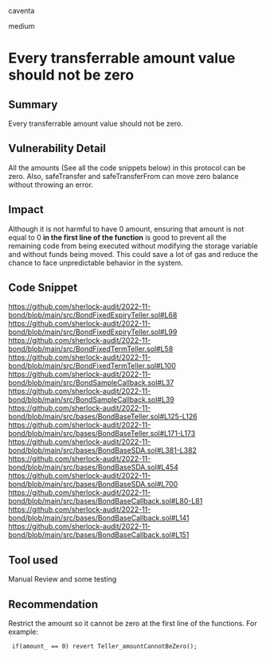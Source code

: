 caventa

medium

# Every transferrable amount value should not be zero

## Summary
Every transferrable amount value should not be zero.

## Vulnerability Detail
All the amounts (See all the code snippets below) in this protocol can be zero. Also, safeTransfer and safeTransferFrom can move zero balance without throwing an error.

## Impact
Although it is not harmful to have 0 amount, ensuring that amount is not equal to 0 **in the first line of the function** is good to prevent all the remaining code from being executed without modifying the storage variable and without funds being moved. This could save a lot of gas and reduce the chance to face unpredictable behavior in the system.

## Code Snippet
https://github.com/sherlock-audit/2022-11-bond/blob/main/src/BondFixedExpiryTeller.sol#L68
https://github.com/sherlock-audit/2022-11-bond/blob/main/src/BondFixedExpiryTeller.sol#L99
https://github.com/sherlock-audit/2022-11-bond/blob/main/src/BondFixedTermTeller.sol#L58
https://github.com/sherlock-audit/2022-11-bond/blob/main/src/BondFixedTermTeller.sol#L100
https://github.com/sherlock-audit/2022-11-bond/blob/main/src/BondSampleCallback.sol#L37
https://github.com/sherlock-audit/2022-11-bond/blob/main/src/BondSampleCallback.sol#L39
https://github.com/sherlock-audit/2022-11-bond/blob/main/src/bases/BondBaseTeller.sol#L125-L126
https://github.com/sherlock-audit/2022-11-bond/blob/main/src/bases/BondBaseTeller.sol#L171-L173
https://github.com/sherlock-audit/2022-11-bond/blob/main/src/bases/BondBaseSDA.sol#L381-L382
https://github.com/sherlock-audit/2022-11-bond/blob/main/src/bases/BondBaseSDA.sol#L454
https://github.com/sherlock-audit/2022-11-bond/blob/main/src/bases/BondBaseSDA.sol#L700
https://github.com/sherlock-audit/2022-11-bond/blob/main/src/bases/BondBaseCallback.sol#L80-L81
https://github.com/sherlock-audit/2022-11-bond/blob/main/src/bases/BondBaseCallback.sol#L141
https://github.com/sherlock-audit/2022-11-bond/blob/main/src/bases/BondBaseCallback.sol#L151

## Tool used
Manual Review and some testing

## Recommendation
Restrict the amount so it cannot be zero at the first line of the functions. For example:

```solidity
 if(amount_ == 0) revert Teller_amountCannotBeZero();
 ```
